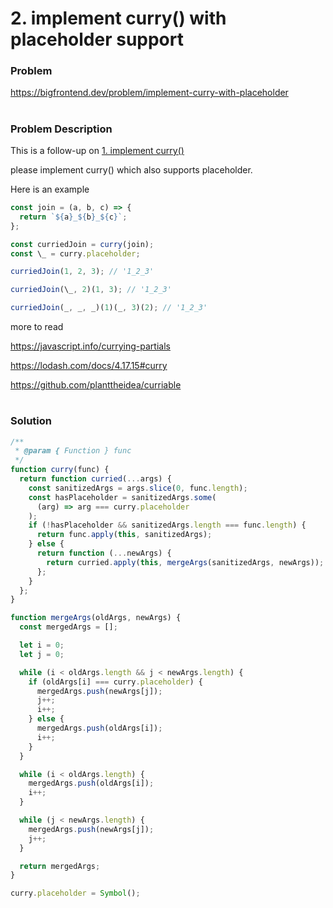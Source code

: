 # 2. implement curry() with placeholder support

### Problem

https://bigfrontend.dev/problem/implement-curry-with-placeholder

#

### Problem Description

This is a follow-up on [1. implement curry()](https://bigfrontend.dev/problem/implement-curry)

please implement curry() which also supports placeholder.

Here is an example

```js
const join = (a, b, c) => {
  return `${a}_${b}_${c}`;
};

const curriedJoin = curry(join);
const \_ = curry.placeholder;

curriedJoin(1, 2, 3); // '1_2_3'

curriedJoin(\_, 2)(1, 3); // '1_2_3'

curriedJoin(_, _, _)(1)(_, 3)(2); // '1_2_3'
```

more to read

https://javascript.info/currying-partials

https://lodash.com/docs/4.17.15#curry

https://github.com/planttheidea/curriable

#

### Solution

```js
/**
 * @param { Function } func
 */
function curry(func) {
  return function curried(...args) {
    const sanitizedArgs = args.slice(0, func.length);
    const hasPlaceholder = sanitizedArgs.some(
      (arg) => arg === curry.placeholder
    );
    if (!hasPlaceholder && sanitizedArgs.length === func.length) {
      return func.apply(this, sanitizedArgs);
    } else {
      return function (...newArgs) {
        return curried.apply(this, mergeArgs(sanitizedArgs, newArgs));
      };
    }
  };
}

function mergeArgs(oldArgs, newArgs) {
  const mergedArgs = [];

  let i = 0;
  let j = 0;

  while (i < oldArgs.length && j < newArgs.length) {
    if (oldArgs[i] === curry.placeholder) {
      mergedArgs.push(newArgs[j]);
      j++;
      i++;
    } else {
      mergedArgs.push(oldArgs[i]);
      i++;
    }
  }

  while (i < oldArgs.length) {
    mergedArgs.push(oldArgs[i]);
    i++;
  }

  while (j < newArgs.length) {
    mergedArgs.push(newArgs[j]);
    j++;
  }

  return mergedArgs;
}

curry.placeholder = Symbol();
```
